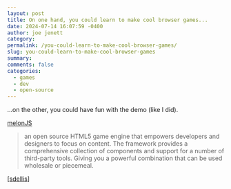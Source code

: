 ```yaml
---
layout: post
title: On one hand, you could learn to make cool browser games...
date: 2024-07-14 16:07:59 -0400
author: joe jenett
category: 
permalink: /you-could-learn-to-make-cool-browser-games/
slug: you-could-learn-to-make-cool-browser-games
summary: 
comments: false
categories:
  - games
  - dev
  - open-source
---
```

...on the other, you could have fun with the demo (like I did).

<a title="melonJS" href="https://melonjs.org/">melonJS</a>
<blockquote>
<p>
an open source HTML5 game engine that empowers developers and designers to focus on content. The framework provides a comprehensive collection of components and support for a number of third-party tools. Giving you a powerful combination that can be used wholesale or piecemeal. 
</p>
</blockquote>
[<a href="https://pinboard.in/u:sdellis">sdellis</a>]

<a href="https://brid.gy/publish/mastodon"></a>